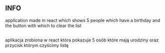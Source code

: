 ## INFO

application made in react which shows 5 people
which have a birthday and the button with which to clear the list
##
aplikacja zrobiona w react która pokazuje 5 osób 
które mają urodziny oraz przycisk którym czyścimy listę 





